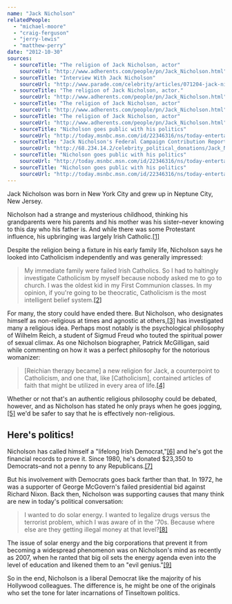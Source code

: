 ```yaml
---
name: "Jack Nicholson"
relatedPeople:
  - "michael-moore"
  - "craig-ferguson"
  - "jerry-lewis"
  - "matthew-perry"
date: "2012-10-30"
sources:
  - sourceTitle: "The religion of Jack Nicholson, actor"
    sourceUrl: "http://www.adherents.com/people/pn/Jack_Nicholson.html"
  - sourceTitle: "Interview With Jack Nicholson"
    sourceUrl: "http://www.parade.com/celebrity/articles/071204-jack-nicholson.html"
  - sourceTitle: "The religion of Jack Nicholson, actor."
    sourceUrl: "http://www.adherents.com/people/pn/Jack_Nicholson.html"
  - sourceTitle: "The religion of Jack Nicholson, actor"
    sourceUrl: "http://www.adherents.com/people/pn/Jack_Nicholson.html"
  - sourceTitle: "The religion of Jack Nicholson, actor"
    sourceUrl: "http://www.adherents.com/people/pn/Jack_Nicholson.html"
  - sourceTitle: "Nicholson goes public with his politics"
    sourceUrl: "http://today.msnbc.msn.com/id/22346316/ns/today-entertainment/t/jack-nicholson-goes-public-his-politics/#.UICDpxg1Zdg"
  - sourceTitle: "Jack Nicholson's Federal Campaign Contribution Report"
    sourceUrl: "http://68.234.14.2/celebrity_political_donations/Jack_Nicholson.php"
  - sourceTitle: "Nicholson goes public with his politics"
    sourceUrl: "http://today.msnbc.msn.com/id/22346316/ns/today-entertainment/t/jack-nicholson-goes-public-his-politics/#.UICDpxg1Zdg"
  - sourceTitle: "Nicholson goes public with his politics"
    sourceUrl: "http://today.msnbc.msn.com/id/22346316/ns/today-entertainment/t/jack-nicholson-goes-public-his-politics/#.UICDpxg1Zdg"
---
```


Jack Nicholson was born in New York City and grew up in Neptune City, New Jersey.

Nicholson had a strange and mysterious childhood, thinking his grandparents were his parents and his mother was his sister–never knowing to this day who his father is. And while there was some Protestant influence, his upbringing was largely Irish Catholic.<a class="source-citation" href="http://www.adherents.com/people/pn/Jack_Nicholson.html" title="The religion of Jack Nicholson, actor">[1]</a>

Despite the religion being a fixture in his early family life, Nicholson says he looked into Catholicism independently and was generally impressed:

>My immediate family were failed Irish Catholics. So I had to haltingly investigate Catholicism by myself because nobody asked me to go to church. I was the oldest kid in my First Communion classes. In my opinion, if you're going to be theocratic, Catholicism is the most intelligent belief system.<a class="source-citation" href="http://www.parade.com/celebrity/articles/071204-jack-nicholson.html" title="Interview With Jack Nicholson">[2]</a>

For many, the story could have ended there. But Nicholson, who designates himself as non-religious at times and agnostic at others,<a class="source-citation" href="http://www.adherents.com/people/pn/Jack_Nicholson.html" title="The religion of Jack Nicholson, actor.">[3]</a> has investigated many a religious idea. Perhaps most notably is the psychological philosophy of Wilhelm Reich, a student of Sigmud Freud who touted the spiritual power of sexual climax. As one Nicholson biographer, Patrick McGilligan, said while commenting on how it was a perfect philosophy for the notorious womanizer:

>[Reichian therapy became] a new religion for Jack, a counterpoint to Catholicism, and one that, like [Catholicism], contained articles of faith that might be utilized in every area of life.<a class="source-citation" href="http://www.adherents.com/people/pn/Jack_Nicholson.html" title="The religion of Jack Nicholson, actor">[4]</a>

Whether or not that's an authentic religious philosophy could be debated, however, and as Nicholson has stated he only prays when he goes jogging,<a class="source-citation" href="http://www.adherents.com/people/pn/Jack_Nicholson.html" title="The religion of Jack Nicholson, actor">[5]</a> we'd be safer to say that he is effectively non-religious.


## Here's politics!

Nicholson has called himself a "lifelong Irish Democrat,"<a class="source-citation" href="http://today.msnbc.msn.com/id/22346316/ns/today-entertainment/t/jack-nicholson-goes-public-his-politics/#.UICDpxg1Zdg" title="Nicholson goes public with his politics">[6]</a> and he's got the financial records to prove it. Since 1980, he's donated $23,350 to Democrats–and not a penny to any Republicans.<a class="source-citation" href="http://68.234.14.2/celebrity_political_donations/Jack_Nicholson.php" title="Jack Nicholson&apos;s Federal Campaign Contribution Report">[7]</a>

But his involvement with Democrats goes back farther than that. In 1972, he was a supporter of George McGovern's failed presidential bid against Richard Nixon. Back then, Nicholson was supporting causes that many think are new in today's political conversation:

>I wanted to do solar energy. I wanted to legalize drugs versus the terrorist problem, which I was aware of in the '70s. Because where else are they getting illegal money at that level?<a class="source-citation" href="http://today.msnbc.msn.com/id/22346316/ns/today-entertainment/t/jack-nicholson-goes-public-his-politics/#.UICDpxg1Zdg" title="Nicholson goes public with his politics">[8]</a>

The issue of solar energy and the big corporations that prevent it from becoming a widespread phenomenon was on Nicholson's mind as recently as 2007, when he ranted that big oil sets the energy agenda even into the level of education and likened them to an "evil genius."<a class="source-citation" href="http://today.msnbc.msn.com/id/22346316/ns/today-entertainment/t/jack-nicholson-goes-public-his-politics/#.UICDpxg1Zdg" title="Nicholson goes public with his politics">[9]</a>

So in the end, Nicholson is a liberal Democrat like the majority of his Hollywood colleagues. The difference is, he might be one of the originals who set the tone for later incarnations of Tinseltown politics.
